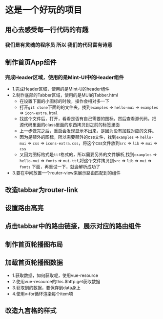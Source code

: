 # 这是一个好玩的项目
## 用心去感受每一行代码的有趣
### 我们是有灵魂的程序员 所以 我们的代码富有诗意

## 制作首页App组件
### 完成Header区域，使用的是Mint-UI中的Header组件
- 1.完成Header区域，使用的是Mint-U的header组件
- 2.制作底部的Tabber区域，使用的是MUI的Tabber.html
  + 在设置下面的小图标的时候，操作会相对多一下
  + 打开`git clone`下面的的文件夹，找到`examples` => `hello-mui` => `examples` => `icon-extra.html`
  + 找这个文件后，打开，看看是否有自己需要的图标，然后查看源代码，把源代码里面的class里面的东西拷贝到之前的标签里面
  + 上一步做完之后，重启会发现显示不出来，是因为没有加载对应的文件。
  + 因为是额外的图标，所以需要额外的css文件，找到`examples` => `hello-mui` => `css` => `icons-extra.css`，将这个css文件放到`src` => `lib` => `mui` => `css` 
  + 又因为图标格式是`ttf`格式的，所以需要另外的文件解析,找到`examples` => `hello-mui` => `fonts` => `mui.ttf`,将这个文件拷贝到`src` => `lib` => `mui` => `fonts` 下面，再重试一下，就会解析成功了
- 3.要在中间放置一个router-view来展示路由匹配到的组件



## 改造tabbar为router-link
## 设置路由高亮
## 点击tabbar中的路由链接，展示对应的路由组件
## 制作首页轮播图布局
## 加载首页轮播图数据
  + 1.获取数据，如何获取呢，使用vue-resource
  + 2.使用vue-resource的this.$http.get获取数据
  + 3.获取到的数据，要保存到data身上
  + 4.使用v-for循环渲染每个item项

## 改造九宫格的样式
